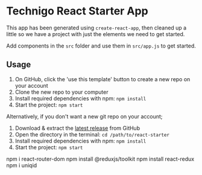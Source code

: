 # Technigo React Starter App

This app has been generated using `create-react-app`, then cleaned up a little so we have a project with just the elements we need to get started.

Add components in the `src` folder and use them in `src/app.js` to get started.

## Usage

1. On GitHub, click the 'use this template' button to create a new repo on your account
1. Clone the new repo to your computer
1. Install required dependencies with npm: `npm install`
1. Start the project: `npm start`

Alternatively, if you don't want a new git repo on your account;

1. Download & extract the [latest release](https://github.com/Technigo/react-starter/releases/latest) from GitHub
1. Open the directory in the terminal: `cd /path/to/react-starter`
1. Install required dependencies with npm: `npm install`
1. Start the project: `npm start`


npm i react-router-dom
npm install @reduxjs/toolkit
npm install react-redux
npm i uniqid
